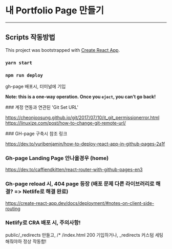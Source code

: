 # 내 Portfolio Page 만들기

---

## Scripts 작동방법

This project was bootstrapped with [Create React App](https://github.com/facebook/create-react-app).

### `yarn start`

### `npm run deploy`

gh-page 배포시, 터미널에 기입

**Note: this is a one-way operation. Once you `eject`, you can’t go back!**

### 계정 연동과 연관된 'Git Set URL'

https://cheonjoosung.github.io/git/2017/07/10/it_git_permissionerror.html
https://linuxize.com/post/how-to-change-git-remote-url/

### GH-page 구축시 참조 링크

https://dev.to/yuribenjamin/how-to-deploy-react-app-in-github-pages-2a1f

### Gh-page Landing Page 안나올경우 (home)

https://dev.to/caffiendkitten/react-router-with-github-pages-en3

### Gh-page reload 시, 404 page 등장 (배포 문제 다른 라이브러리로 해결? => Netlife로 해결 완료)

https://create-react-app.dev/docs/deployment/#notes-on-client-side-routing

### Netlify로 CRA 배포 시, 주의사항!

public/\_redirects 만들고,
/\* /index.html 200 기입하거나, \_redirects 커스텀 세팅 해줘야하 정상 작동함!
